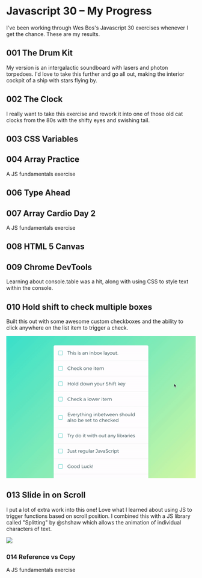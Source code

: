 
# Javascript 30 – My Progress
I've been working through Wes Bos's Javascript 30 exercises whenever I get the chance. These are my results.

## 001 The Drum Kit
My version is an intergalactic soundboard with lasers and photon torpedoes.
I'd love to take this further and go all out, making the interior cockpit of a ship with stars flying by.

## 002 The Clock
I really want to take this exercise and rework it into one of those old cat clocks from the 80s with the shifty eyes and swishing tail.

## 003 CSS Variables

## 004 Array Practice
A JS fundamentals exercise

## 006 Type Ahead

## 007 Array Cardio Day 2
A JS fundamentals exercise

## 008 HTML 5 Canvas

## 009 Chrome DevTools
Learning about console.table was a hit, along with using CSS to style text within the console.

## 010 Hold shift to check multiple boxes
Built this out with some awesome custom checkboxes and the ability to click anywhere on the list item to trigger a check.  

![](010.gif)  

## 013 Slide in on Scroll
I put a lot of extra work into this one! Love what I learned about using JS to trigger functions based on scroll position. I combined this with a JS library called "Splitting" by @shshaw which allows the animation of individual characters of text.  

![](013.gif)  

### 014 Reference vs Copy
A JS fundamentals exercise

